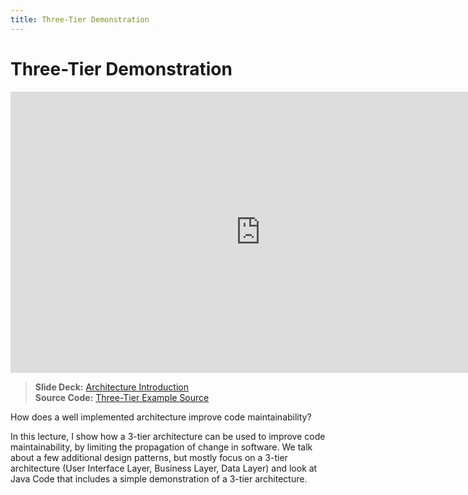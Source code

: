 ```yaml
---
title: Three-Tier Demonstration
---
```


# Three-Tier Demonstration

<iframe width="800" height="450" src="https://www.youtube.com/embed/lAO7Nu5HRo0" frameborder="0" allow="accelerometer; autoplay; encrypted-media; gyroscope; picture-in-picture" allowfullscreen></iframe>

> __Slide Deck:__ [Architecture Introduction](https://docs.google.com/presentation/d/1lIlIkh2t8wNotMOT0m863CKaY1omdGbz8mn0k_9Zqe8/edit?usp=sharing)     
> __Source Code:__ [Three-Tier Example Source](https://drive.google.com/drive/folders/1NMAHXYmzg4eRvAWupiXeQ9brRJnh3f9J?usp=sharing)

How does a well implemented architecture improve code maintainability?

In this lecture, I show how a 3-tier architecture can be used to improve code maintainability, by limiting the propagation of change in software. We talk about a few additional design patterns, but mostly focus on a 3-tier architecture (User Interface Layer, Business Layer, Data Layer) and look at Java Code that includes a simple demonstration of a 3-tier architecture.